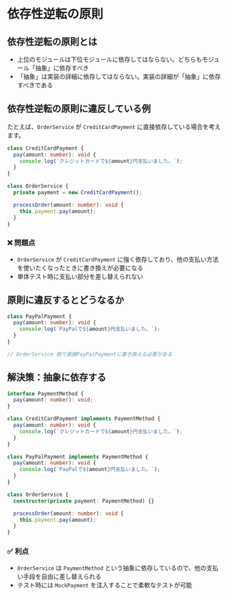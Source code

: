 # 依存性逆転の原則

## 依存性逆転の原則とは

- 上位のモジュールは下位モジュールに依存してはならない。どちらもモジュール「抽象」に依存すべき
- 「抽象」は実装の詳細に依存してはならない。実装の詳細が「抽象」に依存すべきである

## 依存性逆転の原則に違反している例

たとえば、`OrderService` が `CreditCardPayment` に直接依存している場合を考えます。

```ts
class CreditCardPayment {
  pay(amount: number): void {
    console.log(`クレジットカードで${amount}円支払いました。`);
  }
}

class OrderService {
  private payment = new CreditCardPayment();

  processOrder(amount: number): void {
    this.payment.pay(amount);
  }
}
```

### ❌ 問題点

- `OrderService` が `CreditCardPayment` に強く依存しており、他の支払い方法を使いたくなったときに書き換えが必要になる
- 単体テスト時に支払い部分を差し替えられない

## 原則に違反するとどうなるか

```ts
class PayPalPayment {
  pay(amount: number): void {
    console.log(`PayPalで${amount}円支払いました。`);
  }
}

// OrderService 側で直接PayPalPaymentに書き換える必要がある
```

## 解決策：抽象に依存する

```ts
interface PaymentMethod {
  pay(amount: number): void;
}

class CreditCardPayment implements PaymentMethod {
  pay(amount: number): void {
    console.log(`クレジットカードで${amount}円支払いました。`);
  }
}

class PayPalPayment implements PaymentMethod {
  pay(amount: number): void {
    console.log(`PayPalで${amount}円支払いました。`);
  }
}

class OrderService {
  constructor(private payment: PaymentMethod) {}

  processOrder(amount: number): void {
    this.payment.pay(amount);
  }
}
```

### ✅ 利点

- `OrderService` は `PaymentMethod` という抽象に依存しているので、他の支払い手段を自由に差し替えられる
- テスト時には `MockPayment` を注入することで柔軟なテストが可能